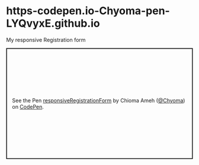 # https-codepen.io-Chyoma-pen-LYQvyxE.github.io
My responsive Registration form
<p class="codepen" data-height="300" data-default-tab="html,result" data-slug-hash="LYQvyxE" data-user="Chyoma" style="height: 300px; box-sizing: border-box; display: flex; align-items: center; justify-content: center; border: 2px solid; margin: 1em 0; padding: 1em;">
  <span>See the Pen <a href="https://codepen.io/Chyoma/pen/LYQvyxE">
  responsiveRegistrationForm</a> by Chioma Ameh  (<a href="https://codepen.io/Chyoma">@Chyoma</a>)
  on <a href="https://codepen.io">CodePen</a>.</span>
</p>
<script async src="https://cpwebassets.codepen.io/assets/embed/ei.js"></script>
